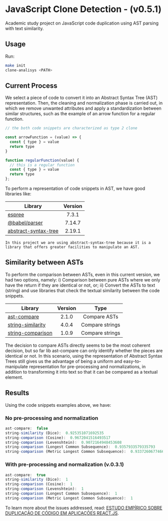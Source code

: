 # JavaScript Clone Detection - (v0.5.1)

Academic study project on JavaScript code duplication using AST parsing with text similarity.

## Usage

Run:

``` bash
make init
clone-analisys <PATH>
```

## Current Process

We select a piece of code to convert it into an Abstract Syntax Tree (AST) representation. Then, the cleaning and normalization phase is carried out, in which we remove unwanted attributes and apply a standardization between similar structures, such as the example of an arrow function for a regular function.

``` javascript
// the both code snippets are characterized as type 2 clone

const arrowFunction = (value) => {
  const { type } = value
  return type
}

function regularFunction(value) {
  // this is a regular function
  const { type } = value
  return type
};
```

<!-- imagem da representacao em ast de cada modelo e o resultado -->

To perform a representation of code snippets in AST, we have good libraries like:

|                                    Library                                       |    Version    |
|----------------------------------------------------------------------------------|:-------------:|
|[espree](https://github.com/eslint/espree)                                        |     7.3.1     |
|[@babel/parser](https://github.com/babel/babel/tree/main/packages/babel-parser)   |    7.14.7     |
|[abstract-syntax-tree](https://github.com/buxlabs/abstract-syntax-tree)           |    2.19.1     |


```In this project we are using abstract-syntax-tree because it is a library that offers greater facilities to manipulate an AST.```

## Similarity between ASTs

To perform the comparison between ASTs, even in this current version, we had two options, namely: i) Comparison between pure ASTs where we only have the return if they are identical or not, or; ii) Convert the ASTs to text (string) and use libraries that check the textual similarity between the code snippets.

|                                 Library                                |    Version    |        Type       |
|------------------------------------------------------------------------|:-------------:|:-----------------:|
|[ast-compare](https://codsen.com/os/ast-compare)                        |     2.1.0     |    Compare ASTs   |
|[string-similarity](https://github.com/aceakash/string-similarity)      |     4.0.4     |  Compare strings  |
|[string-comparison](https://github.com/Rabbitzzc/js-string-comparision) |     1.0.9     |  Compare strings  |

The decision to compare ASTs directly seems to be the most coherent decision, but so far lib ast-compare can only identify whether the pieces are identical or not. In this scenario, using the representation of Abstract Syntax Trees still gives us the advantage of being a uniform and easy-to-manipulate representation for pre-processing and normalizations, in addition to transforming it into text so that it can be compared as a textual element.

<!-- ## Contextualizacao sobre abordagens de comparacao textual -->

## Results

Using the code snippets examples above, we have:

### No pre-processing and normalization

```javascript
ast-compare:  false
string-similarity (Dice):  0.925351071692535
string-comparison (Cosine):  0.9672041516493517
string-comparison (Levenshtein):  0.9072164948453608
string-comparison (Longest Common Subsequence):  0.9357933579335793
string-comparison (Metric Longest Common Subsequence):  0.9337260677466863
```

### With pre-processing and normalization (v.0.3.1)

```javascript
ast-compare:  true
string-similarity (Dice):  1
string-comparison (Cosine):  1
string-comparison (Levenshtein):  1
string-comparison (Longest Common Subsequence):  1
string-comparison (Metric Longest Common Subsequence):  1
```

To learn more about the issues addressed, read: [ESTUDO EMPÍRICO SOBRE DUPLICAÇÃO DE CÓDIGO EM APLICAÇÕES REACT.JS](https://drive.google.com/file/d/1MN8iBSfdD1yGMQ9aV-jwjdwJvRckiLfy/view?usp=sharing).
